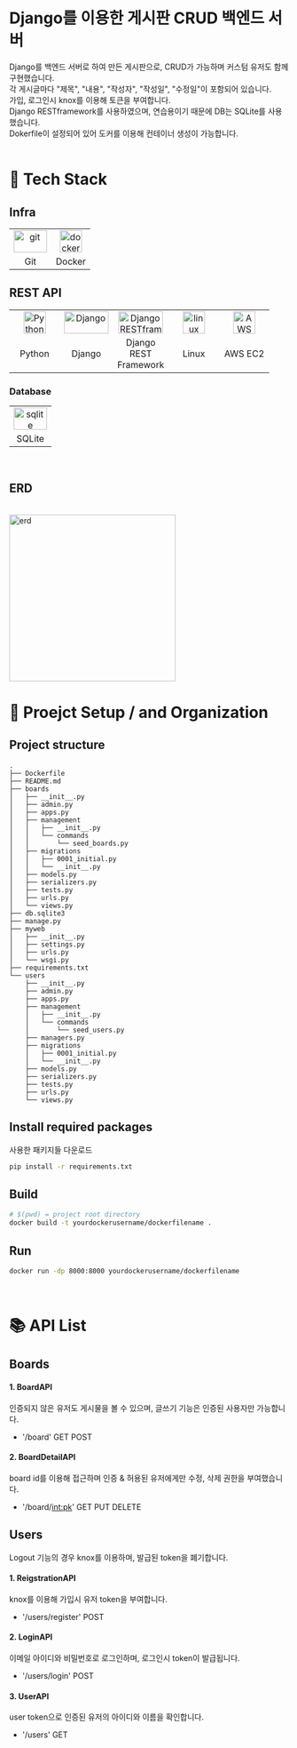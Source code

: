# Django를 이용한 게시판 CRUD 백엔드 서버

Django를 백엔드 서버로 하여 만든 게시판으로, CRUD가 가능하며 커스텀 유저도 함께 구현했습니다.
<br>
각 게시글마다 "제목", "내용", "작성자", "작성일", "수정일"이 포함되어 있습니다.
<br>
가입, 로그인시 knox를 이용해 토큰을 부여합니다.
<br>
Django RESTframework를 사용하였으며, 연습용이기 때문에 DB는 SQLite를 사용했습니다.
<br>
Dokerfile이 설정되어 있어 도커를 이용해 컨테이너 생성이 가능합니다.
<br>
<br>

# 🔧 Tech Stack

## Infra

<table><tbody>
 <tr>
  <td>
   <div align="center"><a href="https://git-scm.com/" target="_blank"> <img src="https://www.vectorlogo.zone/logos/git-scm/git-scm-icon.svg" alt="git" width="60" height="40"/> </a></div>
  </td>
  <td>
   <div align="center"><a href="https://www.docker.com/" target="_blank"> <img src="https://www.docker.com/sites/default/files/d8/2019-07/vertical-logo-monochromatic.png" alt="docker" width="40" height="40"/> </a></div>
  </td>
 </tr>
  <tr>
    <td align = "center">Git</td>
    <td align = "center">Docker</td>
  </tr>
</tbody></table>

## REST API

<table><tbody>
 <tr>
  <td width="75">
   <div align="center"><a href="https://www.python.org/" target="_blank"> <img src="https://www.python.org/static/community_logos/python-powered-h.svg" alt="Python" width="40" height="40"/> </a></div>
  </td>
  <td width="75">
   <div align="center"><a href="https://flask.palletsprojects.com/en/2.0.x/" target="_blank"> <img src="https://media.vlpt.us/images/combi_jihoon/post/a86eb6b0-2dfc-42f9-8c08-db0ff24e9c09/django.png?w=768" alt="Django" width="80" height="40"/> </a></div>
  </td>
  <td width="75">
   <div align="center"><a href="https://flask.palletsprojects.com/en/2.0.x/" target="_blank"> <img src="https://www.django-rest-framework.org/img/logo.png" alt="Django RESTframework" width="80" height="40"/> </a></div>
  </td>
  <td width="75">
   <div align="center"><a href="https://www.linux.org/" target="_blank"> <img src="https://upload.wikimedia.org/wikipedia/commons/3/35/Tux.svg" alt="linux" width="40" height="40"/> </a></div>
  </td>
  <td width="75">
   <div align="center"><a href="https://aws.amazon.com/ko/ec2/" target="_blank"> <img src="https://upload.wikimedia.org/wikipedia/commons/b/b9/AWS_Simple_Icons_Compute_Amazon_EC2_Instances.svg" alt="AWS EC2" width="40" height="40"/> </a></div>
  </td>
   <tr>
    <td align = "center">Python</td>
    <td align = "center">Django</td>
    <td align = "center">Django REST Framework</td>
    <td align = "center">Linux</td>
    <td align = "center">AWS EC2</td>
  </tr>
 </tr>
 </tbody></table>

### Database

<table><tbody>
 <tr>
  <td>
   <div align="center"><a href="https://www.sqlite.org/index.html" target="_blank"> <img src="https://upload.wikimedia.org/wikipedia/commons/thumb/3/38/SQLite370.svg/764px-SQLite370.svg.png" alt="sqlite" width="60" height="40"/> </a></div>
  </td>
 </tr>
  <tr>
    <td align = "center">SQLite</td>
  </tr>
</tbody></table>

<br>

## ERD

<br>
<img src="https://user-images.githubusercontent.com/74451822/139637665-102ace6c-7356-4464-bdfa-f1e5c610fde3.png" alt="erd" width="300px" />

<br>

# 🔧 Proejct Setup / and Organization

## Project structure

```
.
├── Dockerfile
├── README.md
├── boards
│   ├── __init__.py
│   ├── admin.py
│   ├── apps.py
│   ├── management
│   │   ├── __init__.py
│   │   └── commands
│   │       └── seed_boards.py
│   ├── migrations
│   │   ├── 0001_initial.py
│   │   └── __init__.py
│   ├── models.py
│   ├── serializers.py
│   ├── tests.py
│   ├── urls.py
│   └── views.py
├── db.sqlite3
├── manage.py
├── myweb
│   ├── __init__.py
│   ├── settings.py
│   ├── urls.py
│   └── wsgi.py
├── requirements.txt
└── users
    ├── __init__.py
    ├── admin.py
    ├── apps.py
    ├── management
    │   ├── __init__.py
    │   └── commands
    │       └── seed_users.py
    ├── managers.py
    ├── migrations
    │   ├── 0001_initial.py
    │   └── __init__.py
    ├── models.py
    ├── serializers.py
    ├── tests.py
    ├── urls.py
    └── views.py

```

## Install required packages

사용한 패키지들 다운로드

```bash
pip install -r requirements.txt
```

## Build

```bash
# $(pwd) = project root directory
docker build -t yourdockerusername/dockerfilename .
```

## Run

```bash
docker run -dp 8000:8000 yourdockerusername/dockerfilename
```

<br>

# :books: API List

## Boards

#### 1. BoardAPI

인증되지 않은 유저도 게시물을 볼 수 있으며, 글쓰기 기능은 인증된 사용자만 가능합니다.
<br>

- '/board' GET POST

#### 2. BoardDetailAPI

board id를 이용해 접근하며 인증 & 허용된 유저에게만 수정, 삭제 권한을 부여했습니다.
<br>

- '/board/<int:pk>' GET PUT DELETE

## Users

Logout 기능의 경우 knox를 이용하며, 발급된 token을 폐기합니다.

#### 1. ReigstrationAPI

knox를 이용해 가입시 유저 token을 부여합니다.
<br>

- '/users/register' POST

#### 2. LoginAPI

이메일 아이디와 비밀번호로 로그인하며, 로그인시 token이 발급됩니다.

- '/users/login' POST

#### 3. UserAPI

user token으로 인증된 유저의 아이디와 이름을 확인합니다.
<br>

- '/users' GET
